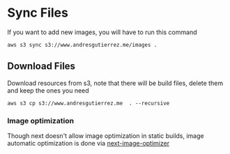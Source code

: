 # Sync Files
If you want to add new images, you will have to run this command
```
aws s3 sync s3://www.andresgutierrez.me/images .
```
## Download Files
Download resources from s3, note that there will be build files, delete them and keep the ones you need
```
aws s3 cp s3://www.andresgutierrez.me  . --recursive
```

### Image optimization
Though next doesn't allow image optimization in static builds, image automatic optimization is done via [next-image-optimizer](next-image-optimizer`)

